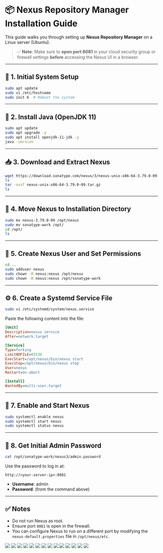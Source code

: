 # 📦 Nexus Repository Manager Installation Guide

This guide walks you through setting up **Nexus Repository Manager** on a Linux server (Ubuntu).

> ✅ **Note**: Make sure to **open port 8081** in your cloud security group or firewall settings **before** accessing the Nexus UI in a browser.

---

## 🧰 1. Initial System Setup

```bash
sudo apt update
sudo vi /etc/hostname
sudo init 6  # Reboot the system
```

---

## 🔧 2. Install Java (OpenJDK 11)

```bash
sudo apt update
sudo apt upgrade -y
sudo apt install openjdk-11-jdk -y
java -version
```

---

## 📥 3. Download and Extract Nexus

```bash
wget https://download.sonatype.com/nexus/3/nexus-unix-x86-64-3.79.0-09.tar.gz
ls
tar -xvzf nexus-unix-x86-64-3.79.0-09.tar.gz
ls
```

---

## 📁 4. Move Nexus to Installation Directory

```bash
sudo mv nexus-3.79.0-09 /opt/nexus
sudo mv sonatype-work /opt/
cd /opt/
ls
```

---

## 👤 5. Create Nexus User and Set Permissions

```bash
cd ..
sudo adduser nexus
sudo chown -R nexus:nexus /opt/nexus
sudo chown -R nexus:nexus /opt/sonatype-work
```

---

## ⚙️ 6. Create a Systemd Service File

```bash
sudo vi /etc/systemd/system/nexus.service
```

Paste the following content into the file:

```ini
[Unit]
Description=nexus service
After=network.target

[Service]
Type=forking
LimitNOFILE=65536
ExecStart=/opt/nexus/bin/nexus start
ExecStop=/opt/nexus/bin/nexus stop
User=nexus
Restart=on-abort

[Install]
WantedBy=multi-user.target
```

---

## 🚀 7. Enable and Start Nexus

```bash
sudo systemctl enable nexus
sudo systemctl start nexus
sudo systemctl status nexus
```

---

## 🔑 8. Get Initial Admin Password

```bash
cat /opt/sonatype-work/nexus3/admin.password
```

Use the password to log in at:

```
http://<your-server-ip>:8081
```

- **Username**: admin
- **Password**: (from the command above)

---

## ✅ Notes

- Do not run Nexus as root.
- Ensure port `8081` is open in the firewall.
- You can configure Nexus to run on a different port by modifying the `nexus-default.properties` file in `/opt/nexus/etc`.


![](./image/Nexus1.png)
![](./image/Nexus2.png)
![](./image/Nexus3.png)
![](./image/Nexus4.png)
![](./image/Nexus5.png)
![](./image/Nexus6.png)
![](./image/Nexus7.png)
![](./image/Nexus8.png)
![](./image/Nexus9.png)
![](./image/Nexus10.png)
![](./image/Nexus11.png)
![](./image/Nexus12.png)
![](./image/Nexus13.png)
![](./image/Nexus14.png)







